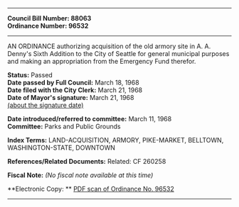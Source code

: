 * * * * *  
  
**Council Bill Number: [](#h0)[](#h2)88063**   
**Ordinance Number: 96532**  
  
* * * * *  
  
AN ORDINANCE authorizing acquisition of the old armory site in A. A. Denny's Sixth Addition to the City of Seattle for general municipal purposes and making an appropriation from the Emergency Fund therefor.  
  
**Status:** Passed   
**Date passed by Full Council:** March 18, 1968   
**Date filed with the City Clerk:** March 21, 1968   
**Date of Mayor's signature:** March 21, 1968   
[(about the signature date)](/~public/approvaldate.htm)   
  
  
**Date introduced/referred to committee:** March 11, 1968   
**Committee:** Parks and Public Grounds   
  
**Index Terms:** LAND-ACQUISITION, ARMORY, PIKE-MARKET, BELLTOWN, WASHINGTON-STATE, DOWNTOWN  
  
**References/Related Documents:** Related: CF 260258  
  
**Fiscal Note:** *(No fiscal note available at this time)*  
  
**Electronic Copy: ** [PDF scan of Ordinance No. 96532](/~archives/Ordinances/Ord_96532.pdf)  
  
* * * * *  
